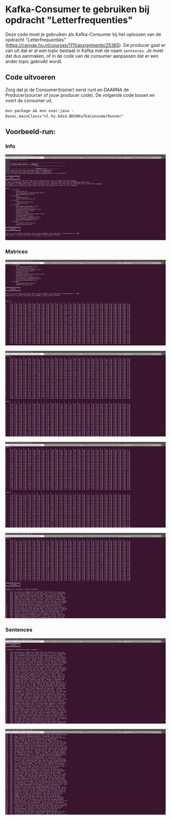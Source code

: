 # Kafka-Consumer te gebruiken bij opdracht "Letterfrequenties"
Deze code moet je gebruiken als Kafka-Consumer bij het oplossen van de opdracht "Letterfrequenties" (https://canvas.hu.nl/courses/1111/assignments/25365). De producer gaat er van uit dat er al een topic bestaat in Kafka met de naam `sentences`. Je moet dat dus aanmaken, of in de code van de consumer aanpassen dat er een ander topic gebruikt wordt.

## Code uitvoeren
Zorg dat je de Consumer(trainer) eerst runt en DAARNA de Producer(sourcer of jouw producer code).
De volgende code bouwt en voert de consumer uit.

`mvn package && mvn exec:java -Dexec.mainClass="nl.hu.bdsd.BDSDKafkaConsumerRunner"`

## Voorbeeld-run:

### Info
![Info](images/0.png?raw=true "Info")

### Matrices
![Matrices](images/1.png?raw=true "matrix")

![Matrix EN & IT](images/2.png?raw=true "matrix1")

![Matrices IT & NL](images/3.png?raw=true "matrix2")

![Matrices ES](images/4.png?raw=true "matrix3")

### Sentences
![Sentences EN](images/5.png?raw=true "sentences1")

![Sentences NL](images/6.png?raw=true "sentences2")
